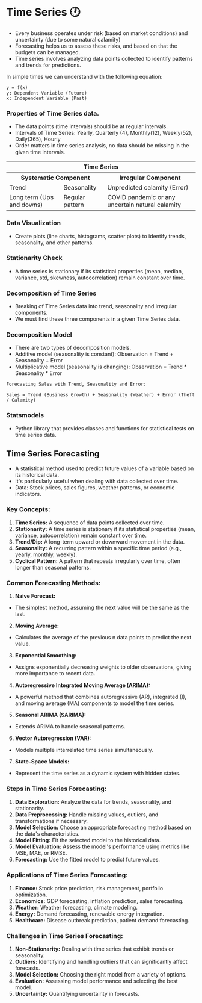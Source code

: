 # Time Series 🕐
- Every business operates under risk (based on market conditions) and uncertainty (due to some natural calamity)
- Forecasting helps us to assess these risks, and based on that the budgets can be managed.
- Time series involves analyzing data points collected to identify patterns and trends for predictions.

In simple times we can understand with the following equation:
```
y = f(x)
y: Dependent Variable (Future)
x: Independent Variable (Past)
```

### Properties of Time Series data.
- The data points (time intervals) should be at regular intervals.
- Intervals of Time Series: Yearly, Quarterly (4), Monthly(12), Weekly(52), Daily(365), Hourly
- Order matters in time series analysis, no data should be missing in the given time intervals.

<table>
  <tr><th colspan=3>Time Series</th></tr>
  <tr><th colspan=2>Systematic Component</th><th colspan=1>Irregular Component</th></tr>
  <tr><td>Trend</td><td>Seasonality</td><td>Unpredicted calamity (Error)</td></tr>
  <tr><td>Long term (Ups and downs)</td><td>Regular pattern</td><td>COVID pandemic or any uncertain natural calamity</td></tr>
</table>  

### Data Visualization
- Create plots (line charts, histograms, scatter plots) to identify trends, seasonality, and other patterns.

### Stationarity Check 
- A time series is stationary if its statistical properties (mean, median, variance, std, skewness, autocorrelation) remain constant over time.

### Decomposition of Time Series 
- Breaking of Time Series data into trend, seasonality and irregular components.
- We must find these three components in a given Time Series data.
 
### Decomposition Model
- There are two types of decomposition models.
- Additive model (seasonality is constant): Observation = Trend + Seasonality + Error
- Multiplicative model (seasonality is changing): Observation = Trend * Seasonality * Error

```
Forecasting Sales with Trend, Seasonality and Error:

Sales = Trend (Business Growth) + Seasonality (Weather) + Error (Theft / Calamity)
```

### Statsmodels 
- Python library that provides classes and functions for statistical tests on time series data.

## Time Series Forecasting
- A statistical method used to predict future values of a variable based on its historical data.
- It's particularly useful when dealing with data collected over time.
- Data: Stock prices, sales figures, weather patterns, or economic indicators.

### **Key Concepts:**
1. **Time Series:** A sequence of data points collected over time.
2. **Stationarity:** A time series is stationary if its statistical properties (mean, variance, autocorrelation) remain constant over time.
3. **Trend/Dip:** A long-term upward or downward movement in the data.
4. **Seasonality:** A recurring pattern within a specific time period (e.g., yearly, monthly, weekly).
5. **Cyclical Pattern:** A pattern that repeats irregularly over time, often longer than seasonal patterns.

### Common Forecasting Methods:
1. **Naive Forecast:** 
- The simplest method, assuming the next value will be the same as the last.

2. **Moving Average:** 
- Calculates the average of the previous n data points to predict the next value.

3. **Exponential Smoothing:** 
- Assigns exponentially decreasing weights to older observations, giving more importance to recent data.

4. **Autoregressive Integrated Moving Average (ARIMA):** 
- A powerful method that combines autoregressive (AR), integrated (I), and moving average (MA) components to model the time series.

5. **Seasonal ARIMA (SARIMA):** 
- Extends ARIMA to handle seasonal patterns.

6. **Vector Autoregression (VAR):** 
- Models multiple interrelated time series simultaneously.

7. **State-Space Models:** 
- Represent the time series as a dynamic system with hidden states.

### Steps in Time Series Forecasting:

1. **Data Exploration:** Analyze the data for trends, seasonality, and stationarity.
2. **Data Preprocessing:** Handle missing values, outliers, and transformations if necessary.
3. **Model Selection:** Choose an appropriate forecasting method based on the data's characteristics.
4. **Model Fitting:** Fit the selected model to the historical data.
5. **Model Evaluation:** Assess the model's performance using metrics like MSE, MAE, or RMSE.
6. **Forecasting:** Use the fitted model to predict future values.

### Applications of Time Series Forecasting:

1. **Finance:** Stock price prediction, risk management, portfolio optimization.
2. **Economics:** GDP forecasting, inflation prediction, sales forecasting.
3. **Weather:** Weather forecasting, climate modeling.
4. **Energy:** Demand forecasting, renewable energy integration.
5. **Healthcare:** Disease outbreak prediction, patient demand forecasting.

### Challenges in Time Series Forecasting:

1. **Non-Stationarity:** Dealing with time series that exhibit trends or seasonality.
2. **Outliers:** Identifying and handling outliers that can significantly affect forecasts.
3. **Model Selection:** Choosing the right model from a variety of options.
4. **Evaluation:** Assessing model performance and selecting the best model.
5. **Uncertainty:** Quantifying uncertainty in forecasts.
